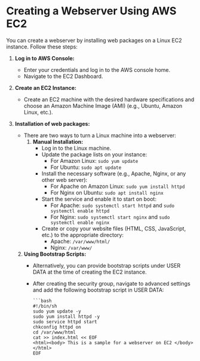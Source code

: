 # Creating a Webserver Using AWS EC2

You can create a webserver by installing web packages on a Linux EC2 instance. Follow these steps:

1. **Log in to AWS Console:**
   - Enter your credentials and log in to the AWS console home.
   - Navigate to the EC2 Dashboard.

2. **Create an EC2 Instance:**
   - Create an EC2 machine with the desired hardware specifications and choose an Amazon Machine Image (AMI) (e.g., Ubuntu, Amazon Linux, etc.).

3. **Installation of web packages:**
   - There are two ways to turn a Linux machine into a webserver:
     1. **Manual Installation:**
        - Log in to the Linux machine.
        - Update the package lists on your instance:
          - For Amazon Linux: `sudo yum update`
          - For Ubuntu: `sudo apt update`
        - Install the necessary software (e.g., Apache, Nginx, or any other web server):
          - For Apache on Amazon Linux: `sudo yum install httpd`
          - For Nginx on Ubuntu: `sudo apt install nginx`
        - Start the service and enable it to start on boot:
          - For Apache: `sudo systemctl start httpd` and `sudo systemctl enable httpd`
          - For Nginx: `sudo systemctl start nginx` and `sudo systemctl enable nginx`
        - Create or copy your website files (HTML, CSS, JavaScript, etc.) to the appropriate directory:
          - Apache: `/var/www/html/`
          - Nginx: `/var/www/`
   2. **Using Bootstrap Scripts:**
      - Alternatively, you can provide bootstrap scripts under USER DATA at the time of creating the EC2 instance.
      - After creating the security group, navigate to advanced settings and add the following bootstrap script in USER DATA:

            ```bash
            #!/bin/sh
            sudo yum update -y
            sudo yum install httpd -y
            sudo service httpd start
            chkconfig httpd on
            cd /var/www/html
            cat >> index.html << EOF
            <html><body> This is a sample for a webserver on EC2 </body></html>
            EOF
